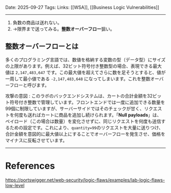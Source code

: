 
Date: 2025-09-27
Tags: 
Links:  [[WSA]], [[Business Logic Vulnerabilities]]

***

1. 負数の商品は送れない。
2. →限界まで送ってみる。**整数オーバーフロー**狙い。


## 整数オーバーフローとは

多くのプログラミング言語では、数値を格納する変数の型（データ型）にサイズの上限があります。例えば、32ビット符号付き整数型の場合、表現できる最大値は `2,147,483,647` です。この最大値を超えてさらに数を足そうとすると、値が一周して最小値である `-2,147,483,648` になってしまいます。これを整数オーバーフローと呼びます。

攻撃の意図 : 
このラボのバックエンドシステムは、カートの合計金額を32ビット符号付き整数で管理しています。フロントエンドでは一度に追加できる数量を99個に制限していますが、サーバーサイドではそのチェックが甘く、リクエストを何度も送ればカートに商品を追加し続けられます。「**Null payloads**」は、ペイロード（この場合は数量）を変化させずに、同じリクエストを何度も送信するための設定です。これにより、`quantity=99`のリクエストを大量に送りつけ、合計金額を意図的に最大値以上にすることでオーバーフローを発生させ、価格をマイナスに反転させています。


***
# References

https://portswigger.net/web-security/logic-flaws/examples/lab-logic-flaws-low-level